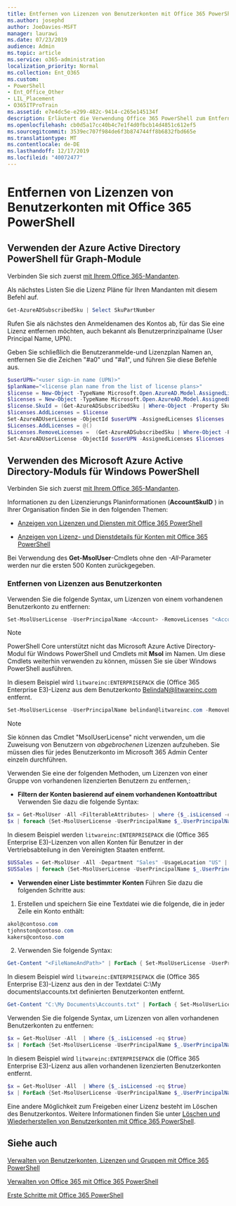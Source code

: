 ```yaml
---
title: Entfernen von Lizenzen von Benutzerkonten mit Office 365 PowerShell
ms.author: josephd
author: JoeDavies-MSFT
manager: laurawi
ms.date: 07/23/2019
audience: Admin
ms.topic: article
ms.service: o365-administration
localization_priority: Normal
ms.collection: Ent_O365
ms.custom:
- PowerShell
- Ent_Office_Other
- LIL_Placement
- O365ITProTrain
ms.assetid: e7e4dc5e-e299-482c-9414-c265e145134f
description: Erläutert die Verwendung Office 365 PowerShell zum Entfernen Office 365er Lizenzen, die zuvor Benutzern zugewiesen wurden.
ms.openlocfilehash: cb0d5a17cc40b4c7e1f4d0fbcb14d4851c612ef5
ms.sourcegitcommit: 3539ec707f984de6f3b874744ff8b6832fbd665e
ms.translationtype: MT
ms.contentlocale: de-DE
ms.lasthandoff: 12/17/2019
ms.locfileid: "40072477"
---
```

# <a name="remove-licenses-from-user-accounts-with-office-365-powershell"></a>Entfernen von Lizenzen von Benutzerkonten mit Office 365 PowerShell

## <a name="use-the-azure-active-directory-powershell-for-graph-module"></a>Verwenden der Azure Active Directory PowerShell für Graph-Module

Verbinden Sie sich zuerst [mit Ihrem Office 365-Mandanten](connect-to-office-365-powershell.md#connect-with-the-azure-active-directory-powershell-for-graph-module).
  

Als nächstes Listen Sie die Lizenz Pläne für Ihren Mandanten mit diesem Befehl auf.

```powershell
Get-AzureADSubscribedSku | Select SkuPartNumber
```

Rufen Sie als nächstes den Anmeldenamen des Kontos ab, für das Sie eine Lizenz entfernen möchten, auch bekannt als Benutzerprinzipalname (User Principal Name, UPN).

Geben Sie schließlich die Benutzeranmelde-und Lizenzplan Namen an, entfernen Sie die Zeichen "#a0" und "#a1", und führen Sie diese Befehle aus.

```powershell
$userUPN="<user sign-in name (UPN)>"
$planName="<license plan name from the list of license plans>"
$license = New-Object -TypeName Microsoft.Open.AzureAD.Model.AssignedLicense
$licenses = New-Object -TypeName Microsoft.Open.AzureAD.Model.AssignedLicenses
$license.SkuId = (Get-AzureADSubscribedSku | Where-Object -Property SkuPartNumber -Value $planName -EQ).SkuID
$licenses.AddLicenses = $license
Set-AzureADUserLicense -ObjectId $userUPN -AssignedLicenses $licenses
$Licenses.AddLicenses = @()
$Licenses.RemoveLicenses =  (Get-AzureADSubscribedSku | Where-Object -Property SkuPartNumber -Value $planName -EQ).SkuID
Set-AzureADUserLicense -ObjectId $userUPN -AssignedLicenses $licenses
```

## <a name="use-the-microsoft-azure-active-directory-module-for-windows-powershell"></a>Verwenden des Microsoft Azure Active Directory-Moduls für Windows PowerShell

Verbinden Sie sich zuerst [mit Ihrem Office 365-Mandanten](connect-to-office-365-powershell.md#connect-with-the-microsoft-azure-active-directory-module-for-windows-powershell).

   
Informationen zu den Lizenzierungs Planinformationen (**AccountSkuID** ) in Ihrer Organisation finden Sie in den folgenden Themen:
    
  - [Anzeigen von Lizenzen und Diensten mit Office 365 PowerShell](view-licenses-and-services-with-office-365-powershell.md)
    
  - [Anzeigen von Lizenz- und Dienstdetails für Konten mit Office 365 PowerShell](view-account-license-and-service-details-with-office-365-powershell.md)
    
Bei Verwendung des **Get-MsolUser**-Cmdlets ohne den _-All_-Parameter werden nur die ersten 500 Konten zurückgegeben.
    
### <a name="removing-licenses-from-user-accounts"></a>Entfernen von Lizenzen aus Benutzerkonten

Verwenden Sie die folgende Syntax, um Lizenzen von einem vorhandenen Benutzerkonto zu entfernen:
  
```powershell
Set-MsolUserLicense -UserPrincipalName <Account> -RemoveLicenses "<AccountSkuId1>", "<AccountSkuId2>"...
```

>[!Note]
>PowerShell Core unterstützt nicht das Microsoft Azure Active Directory-Modul für Windows PowerShell und Cmdlets mit **Msol** im Namen. Um diese Cmdlets weiterhin verwenden zu können, müssen Sie sie über Windows PowerShell ausführen.
>

In diesem Beispiel wird `litwareinc:ENTERPRISEPACK` die (Office 365 Enterprise E3)-Lizenz aus dem Benutzerkonto BelindaN@litwareinc.com entfernt.
  
```powershell
Set-MsolUserLicense -UserPrincipalName belindan@litwareinc.com -RemoveLicenses "litwareinc:ENTERPRISEPACK"
```

>[!Note]
>Sie können das Cmdlet "MsolUserLicense" nicht verwenden, um die Zuweisung von Benutzern von *abgebrochenen* Lizenzen aufzuheben. Sie müssen dies für jedes Benutzerkonto im Microsoft 365 Admin Center einzeln durchführen.
>

Verwenden Sie eine der folgenden Methoden, um Lizenzen von einer Gruppe von vorhandenen lizenzierten Benutzern zu entfernen,:
  
- **Filtern der Konten basierend auf einem vorhandenen Kontoattribut** Verwenden Sie dazu die folgende Syntax:
    
```powershell
$x = Get-MsolUser -All <FilterableAttributes> | where {$_.isLicensed -eq $true}
$x | foreach {Set-MsolUserLicense -UserPrincipalName $_.UserPrincipalName -RemoveLicenses "<AccountSkuId1>", "<AccountSkuId2>"...}
```

In diesem Beispiel werden `litwareinc:ENTERPRISEPACK` die (Office 365 Enterprise E3)-Lizenzen von allen Konten für Benutzer in der Vertriebsabteilung in den Vereinigten Staaten entfernt.
    
```powershell
$USSales = Get-MsolUser -All -Department "Sales" -UsageLocation "US" | where {$_.isLicensed -eq $true}
$USSales | foreach {Set-MsolUserLicense -UserPrincipalName $_.UserPrincipalName -RemoveLicenses "litwareinc:ENTERPRISEPACK"}
```

- **Verwenden einer Liste bestimmter Konten** Führen Sie dazu die folgenden Schritte aus:
    
1. Erstellen und speichern Sie eine Textdatei wie die folgende, die in jeder Zeile ein Konto enthält:
    
  ```powershell
akol@contoso.com
tjohnston@contoso.com
kakers@contoso.com
  ```

2. Verwenden Sie folgende Syntax:
    
  ```powershell
  Get-Content "<FileNameAndPath>" | ForEach { Set-MsolUserLicense -UserPrincipalName $_ -RemoveLicenses "<AccountSkuId1>", "<AccountSkuId2>"... }
  ```

In diesem Beispiel wird `litwareinc:ENTERPRISEPACK` die (Office 365 Enterprise E3)-Lizenz aus den in der Textdatei C:\My documents\accounts.txt definierten Benutzerkonten entfernt.
    
  ```powershell
  Get-Content "C:\My Documents\Accounts.txt" | ForEach { Set-MsolUserLicense -UserPrincipalName $_ -RemoveLicenses "litwareinc:ENTERPRISEPACK" }
  ```

Verwenden Sie die folgende Syntax, um Lizenzen von allen vorhandenen Benutzerkonten zu entfernen:
  
```powershell
$x = Get-MsolUser -All  | Where {$_.isLicensed -eq $true}
$x | ForEach {Set-MsolUserLicense -UserPrincipalName $_.UserPrincipalName -RemoveLicenses "<AccountSkuId1>", "<AccountSkuId2>"...}
```

In diesem Beispiel wird `litwareinc:ENTERPRISEPACK` die (Office 365 Enterprise E3)-Lizenz aus allen vorhandenen lizenzierten Benutzerkonten entfernt.
  
```powershell
$x = Get-MsolUser -All  | Where {$_.isLicensed -eq $true}
$x | ForEach {Set-MsolUserLicense -UserPrincipalName $_.UserPrincipalName -RemoveLicenses "litwareinc:ENTERPRISEPACK"}
```

Eine andere Möglichkeit zum Freigeben einer Lizenz besteht im Löschen des Benutzerkontos. Weitere Informationen finden Sie unter [Löschen und Wiederherstellen von Benutzerkonten mit Office 365 PowerShell](delete-and-restore-user-accounts-with-office-365-powershell.md).
  
## <a name="see-also"></a>Siehe auch

[Verwalten von Benutzerkonten, Lizenzen und Gruppen mit Office 365 PowerShell](manage-user-accounts-and-licenses-with-office-365-powershell.md)
  
[Verwalten von Office 365 mit Office 365 PowerShell](manage-office-365-with-office-365-powershell.md)
  
[Erste Schritte mit Office 365 PowerShell](getting-started-with-office-365-powershell.md)


